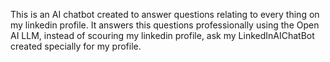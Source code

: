 This is an AI chatbot created to answer questions relating to every thing on my linkedin profile.
It answers this questions professionally using the Open AI LLM, instead of scouring my linkedin profile, ask my LinkedInAIChatBot created specially for my profile.
